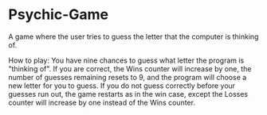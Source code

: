 # Psychic-Game
A game where the user tries to guess the letter that the computer is thinking of.

How to play:
You have nine chances to guess what letter the program is "thinking of". If you are correct, the Wins counter will increase by one, the number of guesses remaining resets to 9, and the program will choose a new letter for you to guess. If you do not guess correctly before your guesses run out, the game restarts as in the win case, except the Losses counter will increase by one instead of the Wins counter.